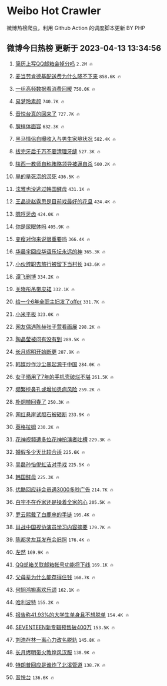 # Weibo Hot Crawler 



微博热榜爬虫，利用 Github Action 的调度脚本更新 BY PHP 


## 微博今日热榜 更新于 2023-04-13 13:34:56 
1. [简历上写QQ邮箱会掉分吗](https://s.weibo.com/weibo?q=%23%E7%AE%80%E5%8E%86%E4%B8%8A%E5%86%99QQ%E9%82%AE%E7%AE%B1%E4%BC%9A%E6%8E%89%E5%88%86%E5%90%97%23&t=31&band_rank=1&Refer=top) `2.2M 🔥` 

1. [麦当劳肯德基配送费为什么降不下来](https://s.weibo.com/weibo?q=%23%E9%BA%A6%E5%BD%93%E5%8A%B3%E8%82%AF%E5%BE%B7%E5%9F%BA%E9%85%8D%E9%80%81%E8%B4%B9%E4%B8%BA%E4%BB%80%E4%B9%88%E9%99%8D%E4%B8%8D%E4%B8%8B%E6%9D%A5%23&t=31&band_rank=2&Refer=top) `858.6K 🔥` 

1. [一组高频数据看消费回暖](https://s.weibo.com/weibo?q=%23%E4%B8%80%E7%BB%84%E9%AB%98%E9%A2%91%E6%95%B0%E6%8D%AE%E7%9C%8B%E6%B6%88%E8%B4%B9%E5%9B%9E%E6%9A%96%23&t=31&band_rank=3&Refer=top) `750.0K 🔥` 

1. [易梦玲素颜](https://s.weibo.com/weibo?q=%E6%98%93%E6%A2%A6%E7%8E%B2%E7%B4%A0%E9%A2%9C&t=31&band_rank=4&Refer=top) `740.7K 🔥` 

1. [音悦台真的回来了](https://s.weibo.com/weibo?q=%23%E9%9F%B3%E6%82%A6%E5%8F%B0%E7%9C%9F%E7%9A%84%E5%9B%9E%E6%9D%A5%E4%BA%86%23&t=31&band_rank=5&Refer=top) `727.7K 🔥` 

1. [腺样体面容](https://s.weibo.com/weibo?q=%E8%85%BA%E6%A0%B7%E4%BD%93%E9%9D%A2%E5%AE%B9&t=31&band_rank=6&Refer=top) `632.3K 🔥` 

1. [黑马情侣自曝收入与男生家境状况](https://s.weibo.com/weibo?q=%23%E9%BB%91%E9%A9%AC%E6%83%85%E4%BE%A3%E8%87%AA%E6%9B%9D%E6%94%B6%E5%85%A5%E4%B8%8E%E7%94%B7%E7%94%9F%E5%AE%B6%E5%A2%83%E7%8A%B6%E5%86%B5%23&t=31&band_rank=7&Refer=top) `582.4K 🔥` 

1. [拔完牙后千万不要清理牙缝](https://s.weibo.com/weibo?q=%23%E6%8B%94%E5%AE%8C%E7%89%99%E5%90%8E%E5%8D%83%E4%B8%87%E4%B8%8D%E8%A6%81%E6%B8%85%E7%90%86%E7%89%99%E7%BC%9D%23&t=31&band_rank=8&Refer=top) `527.3K 🔥` 

1. [陕西一教师自称贿赂领导被逼自杀](https://s.weibo.com/weibo?q=%23%E9%99%95%E8%A5%BF%E4%B8%80%E6%95%99%E5%B8%88%E8%87%AA%E7%A7%B0%E8%B4%BF%E8%B5%82%E9%A2%86%E5%AF%BC%E8%A2%AB%E9%80%BC%E8%87%AA%E6%9D%80%23&t=31&band_rank=9&Refer=top) `500.2K 🔥` 

1. [旱的旱死涝的涝死](https://s.weibo.com/weibo?q=%E6%97%B1%E7%9A%84%E6%97%B1%E6%AD%BB%E6%B6%9D%E7%9A%84%E6%B6%9D%E6%AD%BB&t=31&band_rank=10&Refer=top) `436.5K 🔥` 

1. [泫雅也没逃过韩国酵母](https://s.weibo.com/weibo?q=%23%E6%B3%AB%E9%9B%85%E4%B9%9F%E6%B2%A1%E9%80%83%E8%BF%87%E9%9F%A9%E5%9B%BD%E9%85%B5%E6%AF%8D%23&t=31&band_rank=11&Refer=top) `431.1K 🔥` 

1. [王晶说赵露思是目前戏最好的花旦](https://s.weibo.com/weibo?q=%23%E7%8E%8B%E6%99%B6%E8%AF%B4%E8%B5%B5%E9%9C%B2%E6%80%9D%E6%98%AF%E7%9B%AE%E5%89%8D%E6%88%8F%E6%9C%80%E5%A5%BD%E7%9A%84%E8%8A%B1%E6%97%A6%23&t=31&band_rank=12&Refer=top) `424.4K 🔥` 

1. [嗯哼牙齿](https://s.weibo.com/weibo?q=%23%E5%97%AF%E5%93%BC%E7%89%99%E9%BD%BF%23&t=31&band_rank=13&Refer=top) `424.0K 🔥` 

1. [你是尿眠体吗](https://s.weibo.com/weibo?q=%23%E4%BD%A0%E6%98%AF%E5%B0%BF%E7%9C%A0%E4%BD%93%E5%90%97%23&t=31&band_rank=14&Refer=top) `405.9K 🔥` 

1. [变瘦对你来说很重要吗](https://s.weibo.com/weibo?q=%23%E5%8F%98%E7%98%A6%E5%AF%B9%E4%BD%A0%E6%9D%A5%E8%AF%B4%E5%BE%88%E9%87%8D%E8%A6%81%E5%90%97%23&t=31&band_rank=15&Refer=top) `366.4K 🔥` 

1. [华晨宇回应华语乐坛永远的神](https://s.weibo.com/weibo?q=%23%E5%8D%8E%E6%99%A8%E5%AE%87%E5%9B%9E%E5%BA%94%E5%8D%8E%E8%AF%AD%E4%B9%90%E5%9D%9B%E6%B0%B8%E8%BF%9C%E7%9A%84%E7%A5%9E%23&t=31&band_rank=16&Refer=top) `365.3K 🔥` 

1. [小伙辞职去旅行被留下当村长](https://s.weibo.com/weibo?q=%23%E5%B0%8F%E4%BC%99%E8%BE%9E%E8%81%8C%E5%8E%BB%E6%97%85%E8%A1%8C%E8%A2%AB%E7%95%99%E4%B8%8B%E5%BD%93%E6%9D%91%E9%95%BF%23&t=31&band_rank=17&Refer=top) `343.6K 🔥` 

1. [谭飞删博](https://s.weibo.com/weibo?q=%23%E8%B0%AD%E9%A3%9E%E5%88%A0%E5%8D%9A%23&t=31&band_rank=18&Refer=top) `334.2K 🔥` 

1. [关晓彤吊带皮裙](https://s.weibo.com/weibo?q=%23%E5%85%B3%E6%99%93%E5%BD%A4%E5%90%8A%E5%B8%A6%E7%9A%AE%E8%A3%99%23&t=31&band_rank=19&Refer=top) `332.1K 🔥` 

1. [给一个6年全职主妇发了offer](https://s.weibo.com/weibo?q=%23%E7%BB%99%E4%B8%80%E4%B8%AA6%E5%B9%B4%E5%85%A8%E8%81%8C%E4%B8%BB%E5%A6%87%E5%8F%91%E4%BA%86offer%23&t=31&band_rank=20&Refer=top) `331.7K 🔥` 

1. [小米平板](https://s.weibo.com/weibo?q=%E5%B0%8F%E7%B1%B3%E5%B9%B3%E6%9D%BF&t=31&band_rank=21&Refer=top) `323.0K 🔥` 

1. [网友偶遇陈赫张子萱看画展](https://s.weibo.com/weibo?q=%23%E7%BD%91%E5%8F%8B%E5%81%B6%E9%81%87%E9%99%88%E8%B5%AB%E5%BC%A0%E5%AD%90%E8%90%B1%E7%9C%8B%E7%94%BB%E5%B1%95%23&t=31&band_rank=22&Refer=top) `298.2K 🔥` 

1. [陶晶莹被问有没有到](https://s.weibo.com/weibo?q=%23%E9%99%B6%E6%99%B6%E8%8E%B9%E8%A2%AB%E9%97%AE%E6%9C%89%E6%B2%A1%E6%9C%89%E5%88%B0%23&t=31&band_rank=23&Refer=top) `289.5K 🔥` 

1. [长月烬明开始断更](https://s.weibo.com/weibo?q=%23%E9%95%BF%E6%9C%88%E7%83%AC%E6%98%8E%E5%BC%80%E5%A7%8B%E6%96%AD%E6%9B%B4%23&t=31&band_rank=24&Refer=top) `287.9K 🔥` 

1. [韩媒炒作沙尘暴起源于中国](https://s.weibo.com/weibo?q=%23%E9%9F%A9%E5%AA%92%E7%82%92%E4%BD%9C%E6%B2%99%E5%B0%98%E6%9A%B4%E8%B5%B7%E6%BA%90%E4%BA%8E%E4%B8%AD%E5%9B%BD%23&t=31&band_rank=25&Refer=top) `284.0K 🔥` 

1. [女子晒用了7年的手机壳破烂不堪](https://s.weibo.com/weibo?q=%23%E5%A5%B3%E5%AD%90%E6%99%92%E7%94%A8%E4%BA%867%E5%B9%B4%E7%9A%84%E6%89%8B%E6%9C%BA%E5%A3%B3%E7%A0%B4%E7%83%82%E4%B8%8D%E5%A0%AA%23&t=31&band_rank=26&Refer=top) `261.5K 🔥` 

1. [频繁挖鼻孔或增加患病风险](https://s.weibo.com/weibo?q=%23%E9%A2%91%E7%B9%81%E6%8C%96%E9%BC%BB%E5%AD%94%E6%88%96%E5%A2%9E%E5%8A%A0%E6%82%A3%E7%97%85%E9%A3%8E%E9%99%A9%23&t=31&band_rank=27&Refer=top) `259.2K 🔥` 

1. [朴炯植回春了](https://s.weibo.com/weibo?q=%23%E6%9C%B4%E7%82%AF%E6%A4%8D%E5%9B%9E%E6%98%A5%E4%BA%86%23&t=31&band_rank=28&Refer=top) `250.3K 🔥` 

1. [网红悬崖试胆石被砸断](https://s.weibo.com/weibo?q=%23%E7%BD%91%E7%BA%A2%E6%82%AC%E5%B4%96%E8%AF%95%E8%83%86%E7%9F%B3%E8%A2%AB%E7%A0%B8%E6%96%AD%23&t=31&band_rank=29&Refer=top) `233.9K 🔥` 

1. [英格拉姆](https://s.weibo.com/weibo?q=%E8%8B%B1%E6%A0%BC%E6%8B%89%E5%A7%86&t=31&band_rank=30&Refer=top) `230.2K 🔥` 

1. [花神视频遭多位花神扮演者吐槽](https://s.weibo.com/weibo?q=%23%E8%8A%B1%E7%A5%9E%E8%A7%86%E9%A2%91%E9%81%AD%E5%A4%9A%E4%BD%8D%E8%8A%B1%E7%A5%9E%E6%89%AE%E6%BC%94%E8%80%85%E5%90%90%E6%A7%BD%23&t=31&band_rank=31&Refer=top) `229.3K 🔥` 

1. [婚假多少天比较合适](https://s.weibo.com/weibo?q=%23%E5%A9%9A%E5%81%87%E5%A4%9A%E5%B0%91%E5%A4%A9%E6%AF%94%E8%BE%83%E5%90%88%E9%80%82%23&t=31&band_rank=32&Refer=top) `225.6K 🔥` 

1. [吴磊孙怡倪虹洁对手戏](https://s.weibo.com/weibo?q=%23%E5%90%B4%E7%A3%8A%E5%AD%99%E6%80%A1%E5%80%AA%E8%99%B9%E6%B4%81%E5%AF%B9%E6%89%8B%E6%88%8F%23&t=31&band_rank=33&Refer=top) `225.5K 🔥` 

1. [韩国酵母](https://s.weibo.com/weibo?q=%E9%9F%A9%E5%9B%BD%E9%85%B5%E6%AF%8D&t=31&band_rank=34&Refer=top) `225.3K 🔥` 

1. [优酷回应非会员遇3000多秒广告](https://s.weibo.com/weibo?q=%23%E4%BC%98%E9%85%B7%E5%9B%9E%E5%BA%94%E9%9D%9E%E4%BC%9A%E5%91%98%E9%81%873000%E5%A4%9A%E7%A7%92%E5%B9%BF%E5%91%8A%23&t=31&band_rank=35&Refer=top) `214.7K 🔥` 

1. [白宇不在乔家还是操着全家的心](https://s.weibo.com/weibo?q=%23%E7%99%BD%E5%AE%87%E4%B8%8D%E5%9C%A8%E4%B9%94%E5%AE%B6%E8%BF%98%E6%98%AF%E6%93%8D%E7%9D%80%E5%85%A8%E5%AE%B6%E7%9A%84%E5%BF%83%23&t=31&band_rank=36&Refer=top) `205.5K 🔥` 

1. [罗云熙戴了白鹿串的手链](https://s.weibo.com/weibo?q=%23%E7%BD%97%E4%BA%91%E7%86%99%E6%88%B4%E4%BA%86%E7%99%BD%E9%B9%BF%E4%B8%B2%E7%9A%84%E6%89%8B%E9%93%BE%23&t=31&band_rank=37&Refer=top) `195.4K 🔥` 

1. [肖战中国视协演员学习内容摘要](https://s.weibo.com/weibo?q=%23%E8%82%96%E6%88%98%E4%B8%AD%E5%9B%BD%E8%A7%86%E5%8D%8F%E6%BC%94%E5%91%98%E5%AD%A6%E4%B9%A0%E5%86%85%E5%AE%B9%E6%91%98%E8%A6%81%23&t=31&band_rank=38&Refer=top) `179.7K 🔥` 

1. [陈都灵左耳发布会旧照](https://s.weibo.com/weibo?q=%23%E9%99%88%E9%83%BD%E7%81%B5%E5%B7%A6%E8%80%B3%E5%8F%91%E5%B8%83%E4%BC%9A%E6%97%A7%E7%85%A7%23&t=31&band_rank=39&Refer=top) `176.4K 🔥` 

1. [左然](https://s.weibo.com/weibo?q=%E5%B7%A6%E7%84%B6&t=31&band_rank=40&Refer=top) `169.9K 🔥` 

1. [QQ邮箱关联邮箱帐号功能将下线](https://s.weibo.com/weibo?q=%23QQ%E9%82%AE%E7%AE%B1%E5%85%B3%E8%81%94%E9%82%AE%E7%AE%B1%E5%B8%90%E5%8F%B7%E5%8A%9F%E8%83%BD%E5%B0%86%E4%B8%8B%E7%BA%BF%23&t=31&band_rank=41&Refer=top) `169.1K 🔥` 

1. [父母辈为什么能存得住钱](https://s.weibo.com/weibo?q=%23%E7%88%B6%E6%AF%8D%E8%BE%88%E4%B8%BA%E4%BB%80%E4%B9%88%E8%83%BD%E5%AD%98%E5%BE%97%E4%BD%8F%E9%92%B1%23&t=31&band_rank=42&Refer=top) `168.7K 🔥` 

1. [何悯鸿搬离欢乐颂](https://s.weibo.com/weibo?q=%23%E4%BD%95%E6%82%AF%E9%B8%BF%E6%90%AC%E7%A6%BB%E6%AC%A2%E4%B9%90%E9%A2%82%23&t=31&band_rank=43&Refer=top) `162.1K 🔥` 

1. [哈利波特](https://s.weibo.com/weibo?q=%E5%93%88%E5%88%A9%E6%B3%A2%E7%89%B9&t=31&band_rank=44&Refer=top) `155.2K 🔥` 

1. [报告称41.93%的大学生单身且不想脱单](https://s.weibo.com/weibo?q=%23%E6%8A%A5%E5%91%8A%E7%A7%B041.93%25%E7%9A%84%E5%A4%A7%E5%AD%A6%E7%94%9F%E5%8D%95%E8%BA%AB%E4%B8%94%E4%B8%8D%E6%83%B3%E8%84%B1%E5%8D%95%23&t=31&band_rank=45&Refer=top) `154.4K 🔥` 

1. [SEVENTEEN新专辑预售破400万](https://s.weibo.com/weibo?q=%23SEVENTEEN%E6%96%B0%E4%B8%93%E8%BE%91%E9%A2%84%E5%94%AE%E7%A0%B4400%E4%B8%87%23&t=31&band_rank=46&Refer=top) `153.5K 🔥` 

1. [刘浩存林一离心力改名脱轨](https://s.weibo.com/weibo?q=%23%E5%88%98%E6%B5%A9%E5%AD%98%E6%9E%97%E4%B8%80%E7%A6%BB%E5%BF%83%E5%8A%9B%E6%94%B9%E5%90%8D%E8%84%B1%E8%BD%A8%23&t=31&band_rank=47&Refer=top) `145.8K 🔥` 

1. [长月烬明带火敦煌风汉服](https://s.weibo.com/weibo?q=%23%E9%95%BF%E6%9C%88%E7%83%AC%E6%98%8E%E5%B8%A6%E7%81%AB%E6%95%A6%E7%85%8C%E9%A3%8E%E6%B1%89%E6%9C%8D%23&t=31&band_rank=48&Refer=top) `138.9K 🔥` 

1. [特朗普回应是谁炸了北溪管道](https://s.weibo.com/weibo?q=%23%E7%89%B9%E6%9C%97%E6%99%AE%E5%9B%9E%E5%BA%94%E6%98%AF%E8%B0%81%E7%82%B8%E4%BA%86%E5%8C%97%E6%BA%AA%E7%AE%A1%E9%81%93%23&t=31&band_rank=49&Refer=top) `138.7K 🔥` 

1. [音悦台](https://s.weibo.com/weibo?q=%E9%9F%B3%E6%82%A6%E5%8F%B0&t=31&band_rank=50&Refer=top) `136.6K 🔥` 

